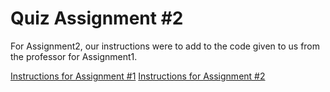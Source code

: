 # Quiz Assignment #2 

For Assignment2, our instructions were to add to the code given to us from the professor for Assignment1. 



[Instructions for Assignment #1](https://github.com/kelbel272/Quiz-Assignment-2/blob/main/Assignment%202.pdf)
[Instructions for Assignment #2](http://google.com)
